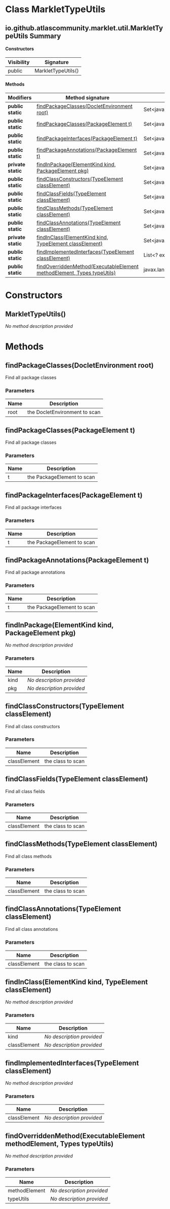 Class MarkletTypeUtils
======================


io.github.atlascommunity.marklet.util.MarkletTypeUtils Summary
-------
#### Constructors
| Visibility | Signature          |
| ---------- | ------------------ |
| public     | MarkletTypeUtils() |
#### Methods
| Modifiers          | Method signature                                                                                                                               | Return type                                      |
| ------------------ | ---------------------------------------------------------------------------------------------------------------------------------------------- | ------------------------------------------------ |
| **public static**  | [findPackageClasses(DocletEnvironment root)](#findpackageclassesdocletenvironment-root)                                                        | Set<javax.lang.model.element.TypeElement>        |
| **public static**  | [findPackageClasses(PackageElement t)](#findpackageclassespackageelement-t)                                                                    | Set<javax.lang.model.element.TypeElement>        |
| **public static**  | [findPackageInterfaces(PackageElement t)](#findpackageinterfacespackageelement-t)                                                              | Set<javax.lang.model.element.TypeElement>        |
| **public static**  | [findPackageAnnotations(PackageElement t)](#findpackageannotationspackageelement-t)                                                            | Set<javax.lang.model.element.TypeElement>        |
| **private static** | [findInPackage(ElementKind kind, PackageElement pkg)](#findinpackageelementkind-kind-packageelement-pkg)                                       | Set<javax.lang.model.element.Element>            |
| **public static**  | [findClassConstructors(TypeElement classElement)](#findclassconstructorstypeelement-classelement)                                              | Set<javax.lang.model.element.ExecutableElement>  |
| **public static**  | [findClassFields(TypeElement classElement)](#findclassfieldstypeelement-classelement)                                                          | Set<javax.lang.model.element.VariableElement>    |
| **public static**  | [findClassMethods(TypeElement classElement)](#findclassmethodstypeelement-classelement)                                                        | Set<javax.lang.model.element.ExecutableElement>  |
| **public static**  | [findClassAnnotations(TypeElement classElement)](#findclassannotationstypeelement-classelement)                                                | Set<javax.lang.model.element.Element>            |
| **private static** | [findInClass(ElementKind kind, TypeElement classElement)](#findinclasselementkind-kind-typeelement-classelement)                               | Set<javax.lang.model.element.Element>            |
| **public static**  | [findImplementedInterfaces(TypeElement classElement)](#findimplementedinterfacestypeelement-classelement)                                      | List<? extends javax.lang.model.type.TypeMirror> |
| **public static**  | [findOverriddenMethod(ExecutableElement methodElement, Types typeUtils)](#findoverriddenmethodexecutableelement-methodelement-types-typeutils) | javax.lang.model.element.ExecutableElement       |

Constructors
============
MarkletTypeUtils()
------------------
*No method description provided*


Methods
=======
findPackageClasses(DocletEnvironment root)
------------------------------------------
Find all package classes

### Parameters

| Name | Description                   |
| ---- | ----------------------------- |
| root | the DocletEnvironment to scan |


findPackageClasses(PackageElement t)
------------------------------------
Find all package classes

### Parameters

| Name | Description                |
| ---- | -------------------------- |
| t    | the PackageElement to scan |


findPackageInterfaces(PackageElement t)
---------------------------------------
Find all package interfaces

### Parameters

| Name | Description                |
| ---- | -------------------------- |
| t    | the PackageElement to scan |


findPackageAnnotations(PackageElement t)
----------------------------------------
Find all package annotations

### Parameters

| Name | Description                |
| ---- | -------------------------- |
| t    | the PackageElement to scan |


findInPackage(ElementKind kind, PackageElement pkg)
---------------------------------------------------
*No method description provided*

### Parameters

| Name | Description               |
| ---- | ------------------------- |
| kind | *No description provided* |
| pkg  | *No description provided* |

findClassConstructors(TypeElement classElement)
-----------------------------------------------
Find all class constructors

### Parameters

| Name         | Description       |
| ------------ | ----------------- |
| classElement | the class to scan |


findClassFields(TypeElement classElement)
-----------------------------------------
Find all class fields

### Parameters

| Name         | Description       |
| ------------ | ----------------- |
| classElement | the class to scan |


findClassMethods(TypeElement classElement)
------------------------------------------
Find all class methods

### Parameters

| Name         | Description       |
| ------------ | ----------------- |
| classElement | the class to scan |


findClassAnnotations(TypeElement classElement)
----------------------------------------------
Find all class annotations

### Parameters

| Name         | Description       |
| ------------ | ----------------- |
| classElement | the class to scan |


findInClass(ElementKind kind, TypeElement classElement)
-------------------------------------------------------
*No method description provided*

### Parameters

| Name         | Description               |
| ------------ | ------------------------- |
| kind         | *No description provided* |
| classElement | *No description provided* |

findImplementedInterfaces(TypeElement classElement)
---------------------------------------------------
*No method description provided*

### Parameters

| Name         | Description               |
| ------------ | ------------------------- |
| classElement | *No description provided* |

findOverriddenMethod(ExecutableElement methodElement, Types typeUtils)
----------------------------------------------------------------------
*No method description provided*

### Parameters

| Name          | Description               |
| ------------- | ------------------------- |
| methodElement | *No description provided* |
| typeUtils     | *No description provided* |

